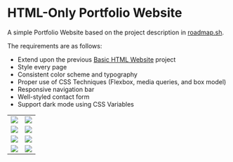# HTML-Only Portfolio Website

A simple Portfolio Website based on the project description in <a href="https://roadmap.sh/projects/portfolio-website" target="_blank">roadmap.sh</a>.

The requirements are as follows:
- Extend upon the previous <a href="../002. Basic HTML Website/index.html" target="_blank">Basic HTML Website</a> project
- Style every page
- Consistent color scheme and typography
- Proper use of CSS Techniques (Flexbox, media queries, and box model)
- Responsive navigation bar
- Well-styled contact form
- Support dark mode using CSS Variables

<table>
  <tr>
    <td><image src="https://github.com/user-attachments/assets/569857f6-a018-4aa3-ab09-5b08f58c8964"></td>
    <td><image src="https://github.com/user-attachments/assets/69685f97-89df-4786-8ea3-b3d58ac32c03"></td>
  </tr>
  <tr>
    <td><image src="https://github.com/user-attachments/assets/a875d2a5-27b9-471e-9706-ba88512dd410"></td>
    <td><image src="https://github.com/user-attachments/assets/40dc16d1-6e53-4870-987e-057c94b6246c"></td>
  </tr>
  <tr>
    <td><image src="https://github.com/user-attachments/assets/f9fe5c1a-25dc-483a-99ee-e90473dbd8f3"></td>
    <td><image src="https://github.com/user-attachments/assets/e4309aa2-a5f6-4655-9ef6-a5b4402ab554"></td>
  </tr>
  <tr>
    <td><image src="https://github.com/user-attachments/assets/6c2186b3-e3da-47db-96a6-0900dce3013a"></td>
    <td><image src="https://github.com/user-attachments/assets/8d93d1af-2109-4cd6-8400-73658571a67e"></td>
  </tr>
</table>


